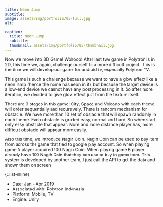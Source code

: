 ```yaml
---
title: Neon Jump
subtitle: 
image: assets/img/portfolio/05-full.jpg
alt: 

caption:
  title: Neon Jump
  subtitle: 
  thumbnail: assets/img/portfolio/05-thumbnail.jpg
---
```


Now we move into 3D Game! Wohooo! After last two game in Polytron is in 2D, this time we, again, challenge ourself to a more difficult project. This is the time we will develop our game for android tv, especially Polytron TV. 

This game is such a challenge because we want to have a glow effect like a neon lamp (hence the name has neon in it), but because the target device is a low-end device we cannot have any post processing in it. So after more iteration, we decided to give glow effect just from the texture itself. 

There are 3 stages in this game: City, Space and Volcano with each theme will order sequentially and recursively. There is random mechanism for obstacle. We have more than 10 set of obstacle that will spawn randomly in each theme. Each obstacle is graded easy, normal and hard. So when start, only easy obstacle that appear. More and more distance player has, more difficult obstacle will appear more easily.

Also this time, we introduce Nagih Coin. Nagih Coin can be used to buy item from across the game that tied to google play account. So when playing game A player acquired 100 Nagih Coin. When playing game B player already have 100 Nagih Coin that they can use to buy in game item. This system is developed by another team, I just call the API to get the data and shown them on screen


{:.list-inline}

- Date: Jan - Apr 2019
- Associated with: Polytron Indonesia
- Platform: Mobile, TV
- Engine: Unity

